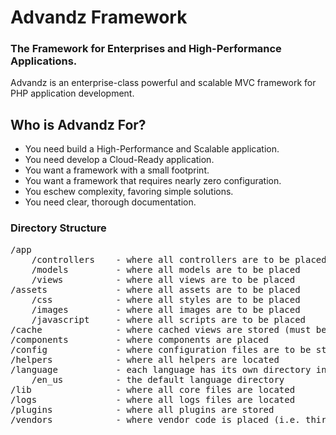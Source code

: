# Advandz Framework #
### The Framework for Enterprises and High-Performance Applications. ###

Advandz is an enterprise-class powerful and scalable MVC framework for PHP application development.

## Who is Advandz For?
- You need build a High-Performance and Scalable application.
- You need develop a Cloud-Ready application.
- You want a framework with a small footprint.
- You want a framework that requires nearly zero configuration.
- You eschew complexity, favoring simple solutions.
- You need clear, thorough documentation.

### Directory Structure ###
<pre>
/app
	/controllers 	- where all controllers are to be placed
	/models 		- where all models are to be placed
	/views			- where all views are to be placed
/assets             - where all assets are to be placed
    /css            - where all styles are to be placed
    /images         - where all images are to be placed
    /javascript     - where all scripts are to be placed
/cache              - where cached views are stored (must be writable to use)
/components			- where components are placed
/config				- where configuration files are to be stored
/helpers			- where all helpers are located
/language			- each language has its own directory in here
	/en_us			- the default language directory
/lib                - where all core files are located
/logs               - where all logs files are located
/plugins			- where all plugins are stored
/vendors			- where vendor code is placed (i.e. third party libraries)
</pre>
